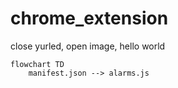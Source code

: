 # chrome_extension
close yurled, open image, hello world

```mermaid
flowchart TD
    manifest.json --> alarms.js
```
